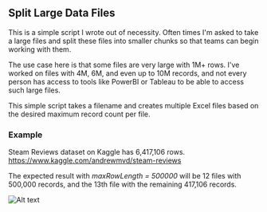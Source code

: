 ## Split Large Data Files
This is a simple script I wrote out of necessity. Often times I'm asked to take a large files and split these files into smaller chunks so that teams can begin working with them.

The use case here is that some files are very large with 1M+ rows. I've worked on files with 4M, 6M, and even up to 10M records, and not every person has access to tools like PowerBI or Tableau to be able to access such large files.

This simple script takes a filename and creates multiple Excel files based on the desired maximum record count per file.

### Example
Steam Reviews dataset on Kaggle has 6,417,106 rows. 
https://www.kaggle.com/andrewmvd/steam-reviews

The expected result with *maxRowLength = 500000* will be 12 files with 500,000 records, and the 13th file with the remaining 417,106 records.

![Alt text](/../main/output_example.png?raw=true "Output")
